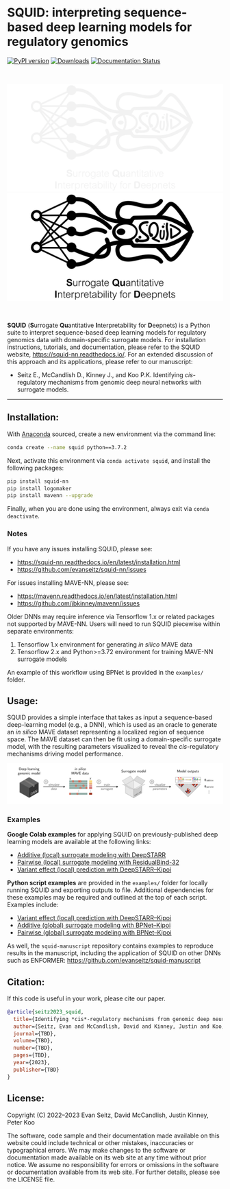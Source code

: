 SQUID: interpreting sequence-based deep learning models for regulatory genomics
========================================================================
[![PyPI version](https://badge.fury.io/py/squid-nn.svg)](https://badge.fury.io/py/squid-nn)
[![Downloads](https://static.pepy.tech/badge/squid-nn)](https://pepy.tech/project/squid-nn)
[![Documentation Status](https://readthedocs.org/projects/squid-nn/badge/?version=latest)](https://squid-nn.readthedocs.io/en/latest/?badge=latest)

<br/>

![logo_dark](./docs/_static/logo_dark_main.png#gh-dark-mode-only)
![logo_light](./docs/_static/logo_light_main.png#gh-light-mode-only)

<br/>

**SQUID** (**S**urrogate **Qu**antitative **I**nterpretability for **D**eepnets) is a Python suite to interpret sequence-based deep learning models for regulatory genomics data with domain-specific surrogate models. For installation instructions, tutorials, and documentation, please refer to the SQUID website, https://squid-nn.readthedocs.io/. For an extended discussion of this approach and its applications, please refer to our manuscript:

* Seitz E., McCandlish D., Kinney J., and Koo P.K. Identifying *cis*-regulatory mechanisms from genomic deep neural networks with surrogate models.
<!--- <em>Genome Biol</em> **23**, 98 (2022). https://doi.org/10.1186/s13059-022-02661-7 --->
---

## Installation:

With [Anaconda](https://docs.anaconda.com/free/anaconda/install/index.html) sourced, create a new environment via the command line:

```bash
conda create --name squid python==3.7.2
```

Next, activate this environment via `conda activate squid`, and install the following packages:

```bash
pip install squid-nn
pip install logomaker
pip install mavenn --upgrade
```

Finally, when you are done using the environment, always exit via `conda deactivate`.


### Notes

If you have any issues installing SQUID, please see:
- https://squid-nn.readthedocs.io/en/latest/installation.html
- https://github.com/evanseitz/squid-nn/issues

For issues installing MAVE-NN, please see:
- https://mavenn.readthedocs.io/en/latest/installation.html
- https://github.com/jbkinney/mavenn/issues

Older DNNs may require inference via Tensorflow 1.x or related packages not supported by MAVE-NN. Users will need to run SQUID piecewise within separate environments:
1. Tensorflow 1.x environment for generating *in silico* MAVE data
2. Tensorflow 2.x and Python>=3.72 environment for training MAVE-NN surrogate models

An example of this workflow using BPNet is provided in the `examples/` folder.


## Usage:
SQUID provides a simple interface that takes as input a sequence-based deep-learning model (e.g., a DNN), which is used as an oracle to generate an *in silico* MAVE dataset representing a localized region of sequence space. The MAVE dataset can then be fit using a domain-specific surrogate model, with the resulting parameters visualized to reveal the *cis*-regulatory mechanisms driving model performance.

<img src="./docs/_static/framework.png" alt="fig" width="1000"/>

### Examples

**Google Colab examples** for applying SQUID on previously-published deep learning models are available at the following links:

- [Additive (local) surrogate modeling with DeepSTARR](https://colab.research.google.com/drive/12HR8Vu_8ji3Ac1wli4wgqx1J0YB73JF_?usp=sharing)
- [Pairwise (local) surrogate modeling with ResidualBind-32](https://colab.research.google.com/drive/1eKC78YE2l49mQFOlnA9Xr1Y9IO121Va5?usp=sharing)
- [Variant effect (local) prediction with DeepSTARR–Kipoi](https://colab.research.google.com/drive/1wtpT1FF5nu1etTDOaV3A7ByXhuLqK071?usp=sharing)
	

**Python script examples** are provided in the `examples/` folder for locally running SQUID and exporting outputs to file. Additional dependencies for these examples may be required and outlined at the top of each script. Examples include:
- [Variant effect (local) prediction with DeepSTARR–Kipoi](https://github.com/evanseitz/squid-nn/blob/master/examples/example_variant_effects.py)
- [Additive (global) surrogate modeling with BPNet–Kipoi](https://github.com/evanseitz/squid-nn/blob/master/examples/example_global_additive.py)
- [Pairwise (global) surrogate modeling with BPNet–Kipoi](https://github.com/evanseitz/squid-nn/blob/master/examples/example_global_pairwise.py)

As well, the `squid-manuscript` repository contains examples to reproduce results in the manuscript, including the application of SQUID on other DNNs such as ENFORMER: https://github.com/evanseitz/squid-manuscript


## Citation:
If this code is useful in your work, please cite our paper.

```bibtex
@article{seitz2023_squid,
  title={Identifying *cis*-regulatory mechanisms from genomic deep neural networks using surrogate models},
  author={Seitz, Evan and McCandlish, David and Kinney, Justin and Koo, Peter},
  journal={TBD},
  volume={TBD},
  number={TBD},
  pages={TBD},
  year={2023},
  publisher={TBD}
}
```

## License:
Copyright (C) 2022–2023 Evan Seitz, David McCandlish, Justin Kinney, Peter Koo

The software, code sample and their documentation made available on this website could include technical or other mistakes, inaccuracies or typographical errors. We may make changes to the software or documentation made available on its web site at any time without prior notice. We assume no responsibility for errors or omissions in the software or documentation available from its web site. For further details, please see the LICENSE file.
